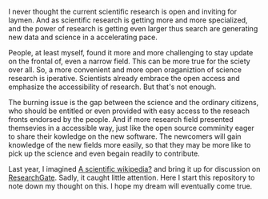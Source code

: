 I never thought the current scientific research is open and inviting for laymen. And as scientific research is getting more and more specialized, and the power of research is getting even larger thus search are generating new data and science in a accelerating pace.

People, at least myself, found it more and more challenging to stay update on the frontal of, even a narrow field. This can be more true for the sciety over all. So, a more convenient and more open oraganiztion of science research is iperative.
Scientists already embrace the open access and emphasize the accessibility of research.
But that's not enough.

The burning issue is the gap between the science and the ordinary citizens, who should be entitled or even provided with easy access to the reseach fronts endorsed by the people. And if more research field presented themsevies in a accessible way, just like the open source comminity eager to share their kowledge on the new software. 
The newcomers will gain knowledge of the new fields more easily, so that they may be more like to pick up the science and even begain readily to contribute.

Last year, I imagined [A scientific wikipedia?](https://www.researchgate.net/post/A_scientific_wikipedia) and bring it up for discussion on [ResearchGate](https://www.researchgate.net). Sadly, it caught little attention.
Here I start this repository to note down my thought on this.
I hope my dream will eventually come true.
